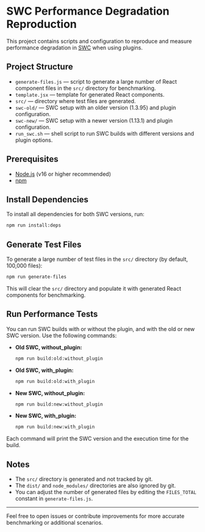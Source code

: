 # SWC Performance Degradation Reproduction

This project contains scripts and configuration to reproduce and measure performance degradation in [SWC](https://swc.rs/) when using plugins.

## Project Structure

- `generate-files.js` — script to generate a large number of React component files in the `src/` directory for benchmarking.
- `template.jsx` — template for generated React components.
- `src/` — directory where test files are generated.
- `swc-old/` — SWC setup with an older version (1.3.95) and plugin configuration.
- `swc-new/` — SWC setup with a newer version (1.13.1) and plugin configuration.
- `run_swc.sh` — shell script to run SWC builds with different versions and plugin options.

## Prerequisites

- [Node.js](https://nodejs.org/) (v16 or higher recommended)
- [npm](https://www.npmjs.com/)

## Install Dependencies

To install all dependencies for both SWC versions, run:

```sh
npm run install:deps
```

## Generate Test Files

To generate a large number of test files in the `src/` directory (by default, 100,000 files):

```sh
npm run generate-files
```

This will clear the `src/` directory and populate it with generated React components for benchmarking.

## Run Performance Tests

You can run SWC builds with or without the plugin, and with the old or new SWC version. Use the following commands:

- **Old SWC, without_plugin:**
  ```sh
  npm run build:old:without_plugin
  ```
- **Old SWC, with_plugin:**
  ```sh
  npm run build:old:with_plugin
  ```
- **New SWC, without_plugin:**
  ```sh
  npm run build:new:without_plugin
  ```
- **New SWC, with_plugin:**
  ```sh
  npm run build:new:with_plugin
  ```

Each command will print the SWC version and the execution time for the build.

## Notes

- The `src/` directory is generated and not tracked by git.
- The `dist/` and `node_modules/` directories are also ignored by git.
- You can adjust the number of generated files by editing the `FILES_TOTAL` constant in `generate-files.js`.

---

Feel free to open issues or contribute improvements for more accurate benchmarking or additional scenarios.
